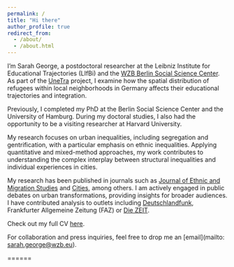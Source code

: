 ```yaml
---
permalink: /
title: "Hi there"
author_profile: true
redirect_from: 
  - /about/
  - /about.html
---
```


I’m Sarah George, a postdoctoral researcher at the Leibniz Institute for Educational Trajectories (LIfBi) and the [WZB Berlin Social Science Center](https://www.wzb.eu/de/personen/sarah-george). As part of the [UneTra](https://unetra.wzb.eu/) project, I examine how the spatial distribution of refugees within local neighborhoods in Germany affects their educational trajectories and integration.

Previously, I completed my PhD at the Berlin Social Science Center and the University of Hamburg. During my doctoral studies, I also had the opportunity to be a visiting researcher at Harvard University. 

My research focuses on urban inequalities, including segregation and gentrification, with a particular emphasis on ethnic inequalities. Applying quantitative and mixed-method approaches, my work contributes to understanding the complex interplay between structural inequalities and individual experiences in cities.

My research has been published in journals such as [Journal of Ethnic and Migration Studies](https://www.tandfonline.com/doi/full/10.1080/1369183X.2025.2492346) and [Cities](https://www.sciencedirect.com/science/article/pii/S0264275124007212), among others. I am actively engaged in public debates on urban transformations, providing insights for broader audiences. I have contributed analysis to outlets including [Deutschlandfunk](https://www.deutschlandfunk.de/verkehrsberuhigung-wie-geschaeftsleute-und-anwohner-mitnehmen-100.html), Frankfurter Allgemeine Zeitung (FAZ) or [Die ZEIT](https://www.zeit.de/mobilitaet/2025-07/mobilitaet-migranten-auto-bus-vermoegen).


Check out my full CV [here](https://george-sarah.github.io/files/CV_george.pdf).

For collaboration and press inquiries, feel free to drop me an [email](mailto: sarah.george@wzb.eu).

======
